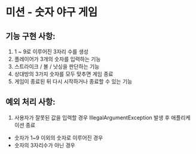 # 미션 - 숫자 야구 게임

## 기능 구현 사항:
1. 1 ~ 9로 이루어진 3자리 수를 생성
2. 플레이어가 3개의 숫자를 입력하는 기능
3. 스트라이크 / 볼 / 낫싱을 판단하는 기능
4. 상대방의 3가지 숫자를 모두 맞추면 게임 종료
5. 게임이 종료된 뒤 다시 시작하거나 종료할 수 있는 기능

## 예외 처리 사항:
1. 사용자가 잘못된 값을 입력할 경우 IllegalArgumentException 발생 후 애플리케이션 종료
  - 숫자가 1~9 이외의 숫자로 이루어진 경우
  - 숫자의 3자리수가 아닌 경우

